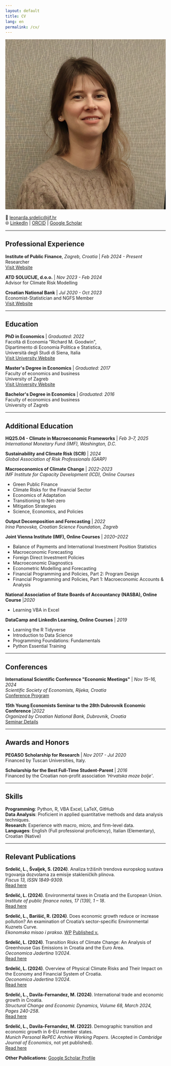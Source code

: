 ```yaml
---
layout: default
title: CV
lang: en
permalink: /cv/
---
```


![Leonarda Srdelic](/assets/IMG_1517_LS.jpg)


📧 [leonarda.srdelic@ijf.hr](mailto:leonardas.srdelic@ijf.hr)  
🌐 [LinkedIn](https://www.linkedin.com/in/leonarda-srdelic-a2348217a/) | [ORCID](https://orcid.org/0000-0002-4079-8198) | [Google Scholar](https://scholar.google.com)

---

## Professional Experience

**Institute of Public Finance**, *Zagreb, Croatia* | *Feb 2024 - Present*  
Researcher  
[Visit Website](https://www.ijf.hr/hr)

**ATD SOLUCIJE, d.o.o.** | *Nov 2023 - Feb 2024*  
Advisor for Climate Risk Modelling

**Croatian National Bank** | *Jul 2020 - Oct 2023*  
Economist-Statistician and NGFS Member  
[Visit Website](https://www.hnb.hr/en/home)

---

## Education

**PhD in Economics**  | *Graduated: 2022*  
Facoltà di Economia "Richard M. Goodwin",  
Dipartimento di Economia Politica e Statistica,  
Università degli Studi di Siena, Italia  
[Visit University Website](https://www.unisi.it/)
  
**Master's Degree in Economics**  | *Graduated: 2017*  
Faculty of economics and business  
University of Zagreb    
[Visit University Website](https://www.efzg.unizg.hr/en)

**Bachelor's Degree in Economics**  | *Graduated: 2016*  
  Faculty of economics and business   
  University of Zagreb 

---

## Additional Education

**HQ25.04 - Climate in Macroeconomic Frameworks**  | *Feb 3–7, 2025*  
  *International Monetary Fund (IMF), Washington, D.C.*

**Sustainability and Climate Risk (SCR)**  | *2024*  
  *Global Association of Risk Professionals (GARP)*

**Macroeconomics of Climate Change**  | *2022–2023*  
  *IMF Institute for Capacity Development (ICD), Online Courses*
  - Green Public Finance  
  - Climate Risks for the Financial Sector  
  - Economics of Adaptation  
  - Transitioning to Net-zero  
  - Mitigation Strategies  
  - Science, Economics, and Policies  

**Output Decomposition and Forecasting**  | *2022*  
  *Irina Panovska, Croatian Science Foundation, Zagreb*

**Joint Vienna Institute (IMF), Online Courses**  | *2020–2022*  
  - Balance of Payments and International Investment Position Statistics  
  - Macroeconomic Forecasting  
  - Foreign Direct Investment Policies  
  - Macroeconomic Diagnostics  
  - Econometric Modelling and Forecasting  
  - Financial Programming and Policies, Part 2: Program Design  
  - Financial Programming and Policies, Part 1: Macroeconomic Accounts & Analysis  

**National Association of State Boards of Accountancy (NASBA), Online Course**  |*2020*  
  - Learning VBA in Excel  

**DataCamp and LinkedIn Learning, Online Courses**  | *2019*  
  - Learning the R Tidyverse  
  - Introduction to Data Science  
  - Programming Foundations: Fundamentals  
  - Python Essential Training  

---

## Conferences

**International Scientific Conference "Economic Meetings"**  | *Nov 15–16, 2024*  
  *Scientific Society of Economists, Rijeka, Croatia*  
  [Conference Program](https://zde.hr/wp-content/uploads/2024/11/Program_Ekonomski-susreti_2024-1.pdf)

**15th Young Economists Seminar to the 28th Dubrovnik Economic Conference**  |*2022*   
  *Organized by Croatian National Bank, Dubrovnik, Croatia*   
  [Seminar Details](https://www.hnb.hr/en/-/the-15th-young-economists-seminar)
  
---

## Awards and Honors

**PEGASO Scholarship for Research**  | *Nov 2017 - Jul 2020*  
  Financed by Tuscan Universities, Italy.

**Scholarship for the Best Full-Time Student-Parent**  | *2016*  
  Financed by the Croatian non-profit association *'Hrvatska moze bolje'*.

---

## Skills

**Programming**: Python, R, VBA Excel, LaTeX, GitHub  
**Data Analysis**: Proficient in applied quantitative methods and data analysis techniques.  
**Research**: Experience with macro, micro, and firm-level data.  
**Languages**: English (Full professional proficiency), Italian (Elementary), Croatian (Native)

---

## Relevant Publications

**Srdelić, L., Švaljek, S. (2024)**. Analiza tržišnih trendova europskog sustava trgovanja dozvolama za emisije stakleničkih plinova.   
*Fiscus 13, ISSN 1849-9309.*  
[Read here](https://zde.hr/wp-content/uploads/2024/11/13.-Analiza-trzisnih-trendova-europskog-sustava-trgovanja-dozvolama-za-emisije-staklenickih-plinova-2.pdf)
 
**Srdelić, L. (2024)**. Environmental taxes in Croatia and the European Union.     
*Institute of public finance notes, 17 (139), 1 – 18*.  
[Read here](https://doi.org/10.3326/in.2024.139)
  
**Srdelić, L., Barišić, R. (2024)**. Does economic growth reduce or increase pollution? An examination of Croatia’s sector-specific Environmental Kuznets Curve.   
*Ekonomska misao i praksa*. 
[WP](https://mpra.ub.uni-muenchen.de/122841/1/MPRA_paper_122841.pdf)
[Published v.](https://doi.org/10.17818/EMIP/2025/9)
   
**Srdelić, L. (2024)**. Transition Risks of Climate Change: An Analysis of Greenhouse Gas Emissions in Croatia and the Euro Area.   
*Oeconomica Jadertina 1/2024*.  
[Read here](https://doi.org/10.15291/oec.4433)
  
**Srdelić, L. (2024)**. Overview of Physical Climate Risks and Their Impact on the Economy and Financial System of Croatia.   
*Oeconomica Jadertina 1/2024*.  
[Read here](https://doi.org/10.15291/oec.4434)
  
**Srdelić, L., Davila-Fernandez, M. (2024)**. International trade and economic growth in Croatia.   
*Structural Change and Economic Dynamics, Volume 68, March 2024, Pages 240-258*.  
[Read here](https://doi.org/10.1016/j.strueco.2023.10.018)
  
**Srdelić, L., Davila-Fernandez, M. (2022)**. Demographic transition and economic growth in 6-EU member states.   
*Munich Personal RePEC Archive Working Papers*. (Accepted in *Cambridge Journal of Economics*, not yet published).  
[Read here](https://www.bing.com/ck/a?!&&p=650ffa3de7486b7967624380ea0a94f5e2f9f734afc9da28655ba8824b3d175bJmltdHM9MTczNDM5MzYwMA&ptn=3&ver=2&hsh=4&fclid=1cae414f-f3fe-667d-3923-5403f2276761&psq=demographic+transition+and+economic+growth+srdeli%c4%87&u=a1aHR0cHM6Ly93d3cuaG5iLmhyL2RvY3VtZW50cy8yMDE4Mi80MTM1NDg3L3NyZGVsaWMtZGF2aWxhLWZlcm5hbmRlei5wZGYvYTI5ODE4ODItMjBhMi0xMmE5LWYzMTYtMzMzYTBkMjlkMmFmP3ZlcnNpb249MS4wJnQ9MTY1NTk4Mzk5NDY3MyZkb3dubG9hZD10cnVl&ntb=1)

  
**Other Publications**: [Google Scholar Profile](https://scholar.google.com/citations?user=EH07ckMAAAAJ&hl=en)